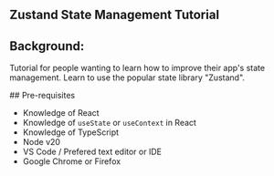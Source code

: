 ## Zustand State Management Tutorial

## Background:

Tutorial for people wanting to learn how to improve their app's state management. Learn to use the popular state library "Zustand".

## Pre-requisites

- Knowledge of React
- Knowledge of `useState` or `useContext` in React
- Knowledge of TypeScript
- Node v20
- VS Code / Prefered text editor or IDE
- Google Chrome or Firefox
